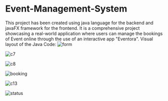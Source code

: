 # Event-Management-System
This project has been created using java language for the backend and javaFX framework for the frontend. It is a comprehensive project showcasing a real-world application where users can manage the bookings of Event online through the use of an interactive app "Eventora".
Visual layout of the Java Code:
![form](https://github.com/user-attachments/assets/cede3d5a-0c7e-4b34-adca-ee9f2740a4b4)

![c7](https://github.com/user-attachments/assets/83470154-3cb7-429b-81c0-1c1d322c9bea)

![c8](https://github.com/user-attachments/assets/44c272f0-5c16-4b67-9b10-62228a9ef299)

![booking](https://github.com/user-attachments/assets/bf414aa2-cada-46d4-8d21-85ccd2faf200)

![c13](https://github.com/user-attachments/assets/44973c6e-e6d8-492d-afee-f1dfdedbd792)

![status](https://github.com/user-attachments/assets/dfe38d27-48db-4358-908c-ab03486ef9b2)
